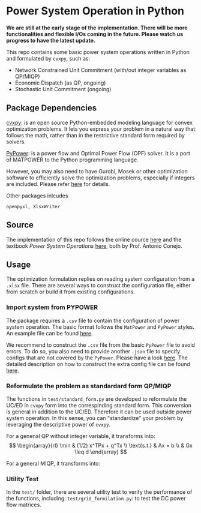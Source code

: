 # Power System Operation in Python

**We are still at the early stage of the implementation. There will be more functionalities and flexible I/Os coming in the future. Please watch us progress to have the latest update.**

This repo contains some basic power system operations written in Python and formulated by `cvxpy`, such as:
- Network Constrained Unit Commitment (with/out integer variables as QP/MIQP)
- Economic Dispatch (as QP, ongoing)
- Stochastic Unit Commitment (ongoing)

## Package Dependencies

[cvxpy](https://www.cvxpy.org/): is an open source Python-embedded modeling language for convex optimization problems. It lets you express your problem in a natural way that follows the math, rather than in the restrictive standard form required by solvers.

[PyPower](https://github.com/rwl/PYPOWER): is a power flow and Optimal Power Flow (OPF) solver. It is a port of MATPOWER to the Python programming language.

However, you may also need to have Gurobi, Mosek or other optimization software to efficiently solve the optimization problems, especially if integers are included. Please refer [here](https://www.cvxpy.org/tutorial/advanced/index.html) for details.

Other packages inlcudes 
```
openpyxl, XlsxWriter
```

## Source

The implementation of this repo follows the online cource [here](https://u.osu.edu/conejo.1/courses/power-system-operations/) and the textbook *Power System Operations* [here](https://link.springer.com/book/10.1007/978-3-319-69407-8), both by Prof. Antonio Conejo.

## Usage

The optimization formulation replies on reading system configuration from a `.xlsx` file. There are several ways to construct the configuration file, either from scratch or build it from existing configurations.



### Import system from PYPOWER

The package requires a `.csv` file to contain the configuration of power system operation. The basic format follows the `MatPower` and `PyPower` styles. An example file can be found [here](configs/case14.xlsx).

We recommend to construct the `.csv` file from the basic `PyPower` file to avoid errors. To do so, you also need to provide another `.json` file to specify configs that are not covered by the `PyPower`. Please have a look [here](configs/case14_default.json). The detailed description on how to construct the extra config file can be found [here](readme_configs.md).

### Reformulate the problem as standardard form QP/MIQP

The functions in `test/standard_form.py` are developed to reformulate the UC/ED in `cvxpy` form into the correspinding standard form. This conversion is general in addition to the UC/ED. Therefore it can be used outside power system operation. In this sense, you can "standardize" your problem by leveraging the descriptive power of `cvxpy`.

For a genenal QP without integer variable, it transforms into:
$$
\begin{array}{rl}
\min & (1/2) x^TPx + q^Tx \\
\text{s.t.} & Ax = b \\
& Gx \leq d
\end{array}
$$

For a general MIQP, it transforms into:


### Utility Test

In the `test/` folder, there are several utility test to verify the performance of the functions, including:
`test/grid_formilation.py`: to test the DC power flow matrices.
